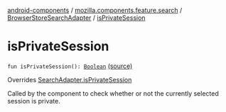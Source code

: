 [android-components](../../index.md) / [mozilla.components.feature.search](../index.md) / [BrowserStoreSearchAdapter](index.md) / [isPrivateSession](./is-private-session.md)

# isPrivateSession

`fun isPrivateSession(): `[`Boolean`](https://kotlinlang.org/api/latest/jvm/stdlib/kotlin/-boolean/index.html) [(source)](https://github.com/mozilla-mobile/android-components/blob/master/components/feature/search/src/main/java/mozilla/components/feature/search/BrowserStoreSearchAdapter.kt#L39)

Overrides [SearchAdapter.isPrivateSession](../-search-adapter/is-private-session.md)

Called by the component to check whether or not the currently selected session is private.


